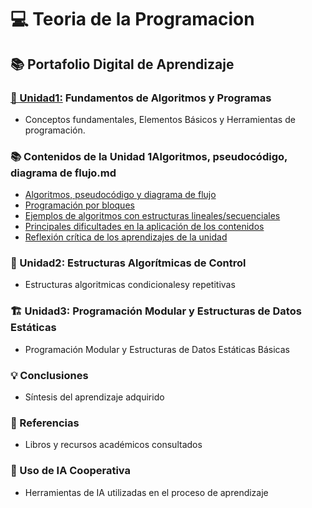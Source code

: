 # 💻 Teoria de la Programacion

## 📚 Portafolio Digital de Aprendizaje

### [🧠 Unidad1:](../Unidad1) Fundamentos de Algoritmos y Programas
* Conceptos fundamentales, Elementos Básicos y Herramientas de programación.

### 📚 Contenidos de la Unidad 1Algoritmos, pseudocódigo, diagrama de flujo.md
- [Algoritmos, pseudocódigo y diagrama de flujo](algoritmos,-pseudocodigo,-diagrama-de-flujo.md)
- [Programación por bloques](#programacion-por-bloques.md)
- [Ejemplos de algoritmos con estructuras lineales/secuenciales](#ejemplos-de-algoritmos-con-estructuras-lineales-secuenciales)
- [Principales dificultades en la aplicación de los contenidos](#principales-dificultades-en-la-aplicacion-de-los-contenidos)
- [Reflexión crítica de los aprendizajes de la unidad](#reflexion-critica-de-los-aprendizajes-de-la-unidad)


### 🔄 Unidad2: Estructuras Algorítmicas de Control
*   Estructuras algoritmicas condicionalesy repetitivas 

### 🏗️ Unidad3: Programación Modular y Estructuras de Datos Estáticas
* Programación Modular y Estructuras de Datos Estáticas Básicas 

### 💡 Conclusiones
* Síntesis del aprendizaje adquirido 

### 📖 Referencias
* Libros y recursos académicos consultados

### 🤖 Uso de IA Cooperativa
* Herramientas de IA utilizadas en el proceso de aprendizaje
